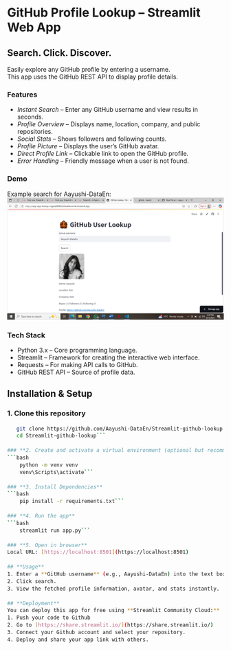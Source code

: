 # **GitHub Profile Lookup – Streamlit Web App**

## Search. Click. Discover.
Easily explore any GitHub profile by entering a username.  
This app uses the GitHub REST API to display profile details.

### **Features**
- *Instant Search* – Enter any GitHub username and view results in seconds.
- *Profile Overview* – Displays name, location, company, and public repositories.
- *Social Stats* – Shows followers and following counts.
- *Profile Picture* – Displays the user’s GitHub avatar.
- *Direct Profile Link* – Clickable link to open the GitHub profile.
- *Error Handling* – Friendly message when a user is not found.

### **Demo**
Example search for Aayushi-DataEn: 
![App Screenshot](demo.png)

### **Tech Stack**
- Python 3.x – Core programming language.
- Streamlit – Framework for creating the interactive web interface.
-	Requests – For making API calls to GitHub.
-	GitHub REST API – Source of profile data.


## **Installation & Setup**

### **1. Clone this repository**
```bash
   git clone https://github.com/Aayushi-DataEn/Streamlit-github-lookup
   cd Streamlit-github-lookup```

### **2. Create and activate a virtual environment (optional but recommended)
```bash
    python -m venv venv
    venv\Scripts\activate``` 

### **3. Install Dependencies**
```bash
    pip install -r requirements.txt```

### **4. Run the app**
```bash
    streamlit run app.py```

### **5. Open in browser**
Local URL: [https://localhost:8501](https://localhost:8501)

## **Usage**
1. Enter a **GitHub username** (e.g., Aayushi-DataEn) into the text box.
2. Click search.
3. View the fetched profile information, avatar, and stats instantly.

## **Deployment**
You can deploy this app for free using **Streamlit Community Cloud:**
1. Push your code to Github
2. Go to [https://share.streamlit.io/](https://share.streamlit.io/)
3. Connect your Github account and select your repository.
4. Deploy and share your app link with others.



